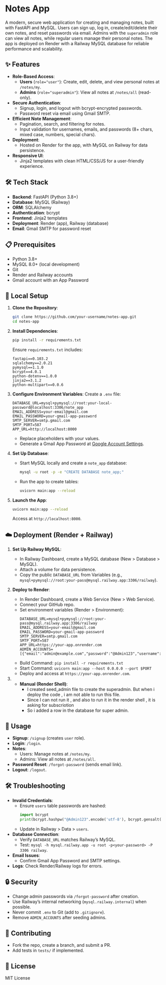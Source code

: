 # Notes App

A modern, secure web application for creating and managing notes, built with FastAPI and MySQL. Users can sign up, log in, create/edit/delete their own notes, and reset passwords via email. Admins with the `superadmin` role can view all notes, while regular users manage their personal notes. The app is deployed on Render with a Railway MySQL database for reliable performance and scalability.

## ✨ Features
- **Role-Based Access**:
  - **Users** (`role="user"`): Create, edit, delete, and view personal notes at `/notes/my`.
  - **Admins** (`role="superadmin"`): View all notes at `/notes/all` (read-only).
- **Secure Authentication**:
  - Signup, login, and logout with bcrypt-encrypted passwords.
  - Password reset via email using Gmail SMTP.
- **Efficient Note Management**:
  - Pagination, search, and filtering for notes.
  - Input validation for usernames, emails, and passwords (8+ chars, mixed case, numbers, special chars).
- **Deployment**:
  - Hosted on Render for the app, with MySQL on Railway for data persistence.
- **Responsive UI**:
  - Jinja2 templates with clean HTML/CSS/JS for a user-friendly experience.

## 🛠 Tech Stack
- **Backend**: FastAPI (Python 3.8+)
- **Database**: MySQL (Railway)
- **ORM**: SQLAlchemy
- **Authentication**: bcrypt
- **Frontend**: Jinja2 templates
- **Deployment**: Render (app), Railway (database)
- **Email**: Gmail SMTP for password reset

## 📋 Prerequisites
- Python 3.8+
- MySQL 8.0+ (local development)
- Git
- Render and Railway accounts
- Gmail account with an App Password

## 🚀 Local Setup

1. **Clone the Repository**:
   ```bash
   git clone https://github.com/your-username/notes-app.git
   cd notes-app
   ```

2. **Install Dependencies**:
   ```bash
   pip install -r requirements.txt
   ```
   Ensure `requirements.txt` includes:
   ```
   fastapi==0.103.2
   sqlalchemy==2.0.21
   pymysql==1.1.0
   bcrypt==4.0.1
   python-dotenv==1.0.0
   jinja2==3.1.2
   python-multipart==0.0.6
   ```

3. **Configure Environment Variables**:
   Create a `.env` file:
   ```env
   DATABASE_URL=mysql+pymysql://root:your-local-password@localhost:3306/note_app
   EMAIL_ADDRESS=your-email@gmail.com
   EMAIL_PASSWORD=your-gmail-app-password
   SMTP_SERVER=smtp.gmail.com
   SMTP_PORT=587
   APP_URL=http://localhost:8000
   ```
   - Replace placeholders with your values.
   - Generate a Gmail App Password at [Google Account Settings](https://myaccount.google.com/security).

4. **Set Up Database**:
   - Start MySQL locally and create a `note_app` database:
     ```bash
     mysql -u root -p -e "CREATE DATABASE note_app;"
     ```
   - Run the app to create tables:
     ```bash
     uvicorn main:app --reload
     ```

5. **Launch the App**:
   ```bash
   uvicorn main:app --reload
   ```
   Access at `http://localhost:8000`.

## ☁️ Deployment (Render + Railway)

1. **Set Up Railway MySQL**:
   - In Railway Dashboard, create a MySQL database (New > Database > MySQL).
   - Attach a volume for data persistence.
   - Copy the public `DATABASE_URL` from Variables (e.g., `mysql+pymysql://root:your-pass@mysql.railway.app:3306/railway`).

2. **Deploy to Render**:
   - In Render Dashboard, create a Web Service (New > Web Service).
   - Connect your GitHub repo.
   - Set environment variables (Render > Environment):
     ```env
     DATABASE_URL=mysql+pymysql://root:your-pass@mysql.railway.app:3306/railway
     EMAIL_ADDRESS=your-email@gmail.com
     EMAIL_PASSWORD=your-gmail-app-password
     SMTP_SERVER=smtp.gmail.com
     SMTP_PORT=587
     APP_URL=https://your-app.onrender.com
     ADMIN_ACCOUNTS=[{"email":"admin@example.com","password":"@Admin123","username":"admin"}]
     ```
   - Build Command: `pip install -r requirements.txt`
   - Start Command: `uvicorn main:app --host 0.0.0.0 --port $PORT`
   - Deploy and access at `https://your-app.onrender.com`.

3.
   - **Manual (Render Shell)**:
     - I created seed_admin file to create the superadmin. But when i deploy the code , i am not able to run this file.
     - Since I can not run it , and also to run it in the render shell , it is asking for subscriotion
     - So i added a row in the database for super admin.

## 📖 Usage
- **Signup**: `/signup` (creates `user` role).
- **Login**: `/login`.
- **Notes**:
  - Users: Manage notes at `/notes/my`.
  - Admins: View all notes at `/notes/all`.
- **Password Reset**: `/forgot-password` (sends email link).
- **Logout**: `/logout`.

## 🛠 Troubleshooting
- **Invalid Credentials**:
  - Ensure `users` table passwords are hashed:
    ```python
    import bcrypt
    print(bcrypt.hashpw("@Admin123".encode('utf-8'), bcrypt.gensalt()).decode('utf-8'))
    ```
  - Update in Railway > Data > `users`.
- **Database Connection**:
  - Verify `DATABASE_URL` matches Railway’s MySQL.
  - Test: `mysql -h mysql.railway.app -u root -p<your-password> -P 3306 railway`.
- **Email Issues**:
  - Confirm Gmail App Password and SMTP settings.
- **Logs**: Check Render/Railway logs for errors.

## 🔒 Security
- Change admin passwords via `/forgot-password` after creation.
- Use Railway’s internal networking (`mysql.railway.internal`) when possible.
- Never commit `.env` to Git (add to `.gitignore`).
- Remove `ADMIN_ACCOUNTS` after seeding admins.

## 🤝 Contributing
- Fork the repo, create a branch, and submit a PR.
- Add tests in `tests/` if implemented.

## 📄 License
MIT License

